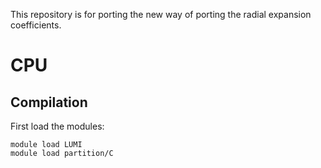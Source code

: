 This repository is for porting the new way of porting the radial expansion coefficients. 


# CPU 
## Compilation 
First load the modules:
```
module load LUMI
module load partition/C
``` 

